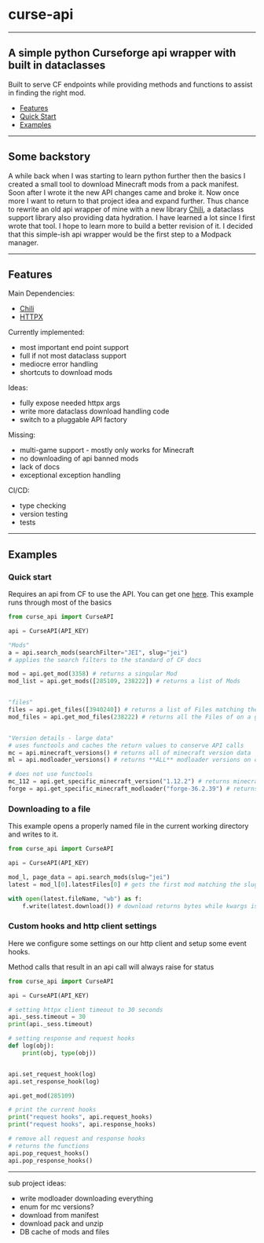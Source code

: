 # curse-api

----

## A simple python Curseforge api wrapper with built in dataclasses

Built to serve CF endpoints while providing methods and functions to assist in finding the right mod.

- [Features](#features)
- [Quick Start](#quick-start)
- [Examples](#examples)

----

## Some backstory

A while back when I was starting to learn python further then the basics I created a small tool to download Minecraft mods from a pack manifest.
Soon after I wrote it the new API changes came and broke it. Now once more I want to return to that project idea and expand further. Thus chance to rewrite an old api wrapper of mine with a new library [Chili](https://pypi.org/project/chili/), a dataclass support library also providing data hydration. I have learned a lot since I first wrote that tool. I hope to learn more to build a better revision of it.
I decided that this simple-ish api wrapper would be the first step to a Modpack manager.

----

## Features

Main Dependencies:

- [Chili](https://pypi.org/project/chili/)
- [HTTPX](https://pypi.org/project/httpx/)

Currently implemented:

- most important end point support
- full if not most dataclass support
- mediocre error handling
- shortcuts to download mods

Ideas:

- fully expose needed httpx args
- write more dataclass download handling code
- switch to a pluggable API factory

Missing:

- multi-game support - mostly only works for Minecraft
- no downloading of api banned mods
- lack of docs
- exceptional exception handling

CI/CD:

- type checking
- version testing
- tests

----

## Examples

### Quick start

Requires an api from CF to use the API. You can get one [here](https://docs.curseforge.com/#authentication).
This example runs through most of the basics

```python
from curse_api import CurseAPI

api = CurseAPI(API_KEY)

"Mods"
a = api.search_mods(searchFilter="JEI", slug="jei")
# applies the search filters to the standard of CF docs

mod = api.get_mod(3358) # returns a singular Mod
mod_list = api.get_mods([285109, 238222]) # returns a list of Mods


"files"
files = api.get_files([3940240]) # returns a list of Files matching their id
mod_files = api.get_mod_files(238222) # returns all the Files of on a give Mod


"Version details - large data"
# uses functools and caches the return values to conserve API calls
mc = api.minecraft_versions() # returns all of minecraft version data
ml = api.modloader_versions() # returns **ALL** modloader versions on curseforge

# does not use functools
mc_112 = api.get_specific_minecraft_version("1.12.2") # returns minecraft version related information
forge = api.get_specific_minecraft_modloader("forge-36.2.39") # returns forge related version information

```

### Downloading to a file

This example opens a properly named file in the current working directory and writes to it.

```python
from curse_api import CurseAPI

api = CurseAPI(API_KEY)

mod_l, page_data = api.search_mods(slug="jei")
latest = mod_l[0].latestFiles[0] # gets the first mod matching the slug "jei" and latest file from the mod

with open(latest.fileName, "wb") as f:
    f.write(latest.download()) # download returns bytes while kwargs is passed to the get method

```

### Custom hooks and http client settings

Here we configure some settings on our http client and setup some event hooks.

Method calls that result in an api call will always raise for status

```python
from curse_api import CurseAPI

api = CurseAPI(API_KEY)

# setting httpx client timeout to 30 seconds
api._sess.timeout = 30
print(api._sess.timeout)

# setting response and request hooks
def log(obj):
    print(obj, type(obj))


api.set_request_hook(log)
api.set_response_hook(log)

api.get_mod(285109)

# print the current hooks
print("request hooks", api.request_hooks)
print("request hooks", api.response_hooks)

# remove all request and response hooks
# returns the functions
api.pop_request_hooks()
api.pop_response_hooks()

```

----
sub project ideas:

- write modloader downloading everything
- enum for mc versions?
- download from manifest
- download pack and unzip
- DB cache of mods and files
